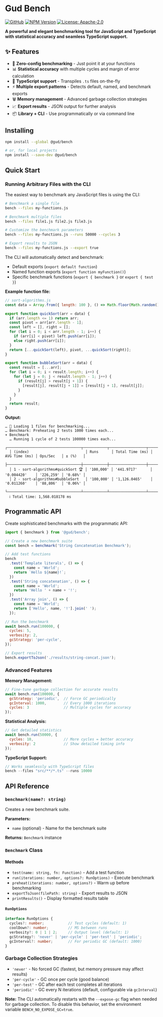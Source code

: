 # Gud Bench

[![GitHub](https://img.shields.io/badge/ryangoree%2Fgud--bench-151b23?logo=github)](https://github.com/ryangoree/gud-bench)
[![NPM Version](https://img.shields.io/badge/%40gud%2Fbench-cb3837?logo=npm)](https://npmjs.com/package/@gud/bench)
[![License: Apache-2.0](https://img.shields.io/badge/Apache%202.0-23454d?logo=apache)](./LICENSE)

**A powerful and elegant benchmarking tool for JavaScript and TypeScript with statistical accuracy and seamless TypeScript support.**

## ✨ Features

- 🚀 **Zero-config benchmarking** - Just point it at your functions
- 📊 **Statistical accuracy** with multiple cycles and margin of error calculation
- 🔧 **TypeScript support** - Transpiles `.ts` files on-the-fly
- ⚡ **Multiple export patterns** - Detects default, named, and benchmark exports
- 🗑️ **Memory management** - Advanced garbage collection strategies
- 📈 **Export results** - JSON output for further analysis
- 📦 **Library + CLI** - Use programmatically or via command line

## Installing

```sh
npm install --global @gud/bench

# or, for local projects
npm install --save-dev @gud/bench
```

## Quick Start

### Running Arbitrary Files with the CLI

The easiest way to benchmark any JavaScript files is using the CLI:

```bash
# Benchmark a single file
bench --files my-functions.js

# Benchmark multiple files  
bench --files file1.js file2.js file3.js

# Customize the benchmark parameters
bench --files my-functions.js --runs 50000 --cycles 3

# Export results to JSON
bench --files my-functions.js --export true
```

The CLI will automatically detect and benchmark:
- Default exports (`export default function`)
- Named function exports (`export function myFunction()`)
- Specific benchmark functions (`export { benchmark }` or `export { test }`)

**Example function file:**
```js
// sort-algorithms.js
const data = Array.from({ length: 100 }, () => Math.floor(Math.random() * 1000));

export function quickSort(arr = data) {
  if (arr.length <= 1) return arr;
  const pivot = arr[arr.length - 1];
  const left = [], right = [];
  for (let i = 0; i < arr.length - 1; i++) {
    if (arr[i] < pivot) left.push(arr[i]);
    else right.push(arr[i]);
  }
  return [...quickSort(left), pivot, ...quickSort(right)];
}

export function bubbleSort(arr = data) {
  const result = [...arr];
  for (let i = 0; i < result.length; i++) {
    for (let j = 0; j < result.length - 1; j++) {
      if (result[j] > result[j + 1]) {
        [result[j], result[j + 1]] = [result[j + 1], result[j]];
      }
    }
  }
  return result;
}
```

**Output:**
```log
… 📁 Loading 1 files for benchmarking...
… Benchmark: Preheating 2 tests 1000 times each...
▾ Benchmark
  … Running 1 cycle of 2 tests 100000 times each...
  ┌──────────────────────────────────┬───────────┬─────────────────┬───────────────┬───────────┬─────────┐
  │ (index)                          │ Runs      │ Total Time (ms) │ AVG Time (ms) │ Ops/Sec   │ ± (%)   │
  ├──────────────────────────────────┼───────────┼─────────────────┼───────────────┼───────────┼─────────┤
  │ 1 - sort-algorithms#quickSort 🏆 │ '100,000' │ '441.9717'      │ '0.004420'    │ '226,259' │ '0.68%' │
  │ 2 - sort-algorithms#bubbleSort   │ '100,000' │ '1,126.0465'    │ '0.011260'    │ '88,806'  │ '0.06%' │
  └──────────────────────────────────┴───────────┴─────────────────┴───────────────┴───────────┴─────────┘
  ℹ Total time: 1,568.018178 ms
```

## Programmatic API

Create sophisticated benchmarks with the programmatic API:

```js
import { benchmark } from '@gud/bench';

// Create a new benchmark suite
const bench = benchmark('String Concatenation Benchmark');

// Add test functions
bench
  .test('Template literals', () => {
    const name = 'World';
    return `Hello ${name}!`;
  })
  .test('String concatenation', () => {
    const name = 'World';
    return 'Hello ' + name + '!';
  })
  .test('Array join', () => {
    const name = 'World';
    return ['Hello', name, '!'].join(' ');
  });

// Run the benchmark
await bench.run(100000, {
  cycles: 5,
  verbosity: 2,
  gcStrategy: 'per-cycle',
});

// Export results
bench.exportToJson('./results/string-concat.json');
```

### Advanced Features

**Memory Management:**
```js
// Fine-tune garbage collection for accurate results
await bench.run(100000, {
  gcStrategy: 'periodic',  // Force GC periodically
  gcInterval: 1000,        // Every 1000 iterations
  cycles: 3                // Multiple cycles for accuracy
});
```

**Statistical Analysis:**
```js
// Get detailed statistics
await bench.run(50000, {
  cycles: 10,              // More cycles = better accuracy
  verbosity: 2             // Show detailed timing info
});
```

**TypeScript Support:**
```ts
// Works seamlessly with TypeScript files
bench --files "src/**/*.ts" --runs 10000
```

## API Reference

### `benchmark(name?: string)`

Creates a new benchmark suite.

**Parameters:**
- `name` (optional) - Name for the benchmark suite

**Returns:** `Benchmark` instance

### `Benchmark` Class

#### Methods

- `test(name: string, fn: Function)` - Add a test function
- `run(iterations: number, options?: RunOptions)` - Execute benchmark
- `preheat(iterations: number, options?)` - Warm up before benchmarking  
- `exportToJson(filePath: string)` - Export results to JSON
- `printResults()` - Display formatted results table

#### `RunOptions`

```ts
interface RunOptions {
  cycles?: number;           // Test cycles (default: 1)
  coolDown?: number;         // MS between runs
  verbosity?: 0 | 1 | 2;     // Output level (default: 1) 
  gcStrategy?: 'never' | 'per-cycle' | 'per-test' | 'periodic';
  gcInterval?: number;       // For periodic GC (default: 1000)
}
```

### Garbage Collection Strategies

- `'never'` - No forced GC (fastest, but memory pressure may affect results)
- `'per-cycle'` - GC once per cycle (good balance)
- `'per-test'` - GC after each test completes all iterations
- `'periodic'` - GC every N iterations (default, configurable via `gcInterval`)

**Note:** The CLI automatically restarts with the `--expose-gc` flag when needed for garbage collection. To disable this behavior, set the environment variable `BENCH_NO_EXPOSE_GC=true`.